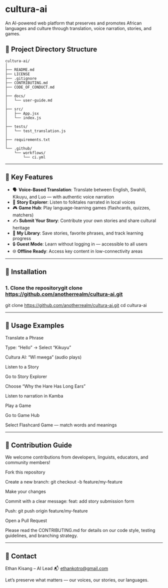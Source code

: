 # cultura-ai
An AI-powered web platform that preserves and promotes African languages and culture through translation, voice narration, stories, and games.


## 📁 Project Directory Structure


```
cultura-ai/
│
├── README.md
├── LICENSE
├── .gitignore
├── CONTRIBUTING.md
├── CODE_OF_CONDUCT.md
│
├── docs/
│   └── user-guide.md
│
├── src/
│   ├── App.jsx
│   └── index.js
│
├── tests/
│   └── test_translation.js
│
├── requirements.txt
│
└── .github/
    └── workflows/
        └── ci.yml
```


---

## 🌟 Key Features

- 🗣️ **Voice-Based Translation**: Translate between English, Swahili, Kikuyu, and Luo — with authentic voice narration
- 📖 **Story Explorer**: Listen to folktales narrated in local voices
- 🎮 **Game Hub**: Play language-learning games (flashcards, quizzes, matchers)
- ✍️ **Submit Your Story**: Contribute your own stories and share cultural heritage
- 📁 **My Library**: Save stories, favorite phrases, and track learning progress
- 🔒 **Guest Mode**: Learn without logging in — accessible to all users
- 🌐 **Offline Ready**: Access key content in low-connectivity areas



---

## 🚀 Installation

##

### 1. Clone the repositorygit clone https://github.com/anotherrealm/cultura-ai.git
git clone https://github.com/anotherrealm/cultura-ai.git
cd cultura-ai



---

 ## 📝 Usage Examples

Translate a Phrase

Type: “Hello” → Select “Kikuyu”

Cultura AI: “Wî mwega” (audio plays)

Listen to a Story

Go to Story Explorer

Choose “Why the Hare Has Long Ears”

Listen to narration in Kamba

Play a Game

Go to Game Hub

Select Flashcard Game — match words and meanings



---

## 🤝 Contribution Guide
We welcome contributions from developers, linguists, educators, and community members!

Fork this repository

Create a new branch: git checkout -b feature/my-feature

Make your changes

Commit with a clear message: feat: add story submission form

Push: git push origin feature/my-feature

Open a Pull Request

Please read the CONTRIBUTING.md for details on our code style, testing guidelines, and branching strategy.



---

## 📧 Contact
Ethan Kisang – AI Lead
📬 ethankotro@gmail.com

Let’s preserve what matters — our voices, our stories, our languages.
